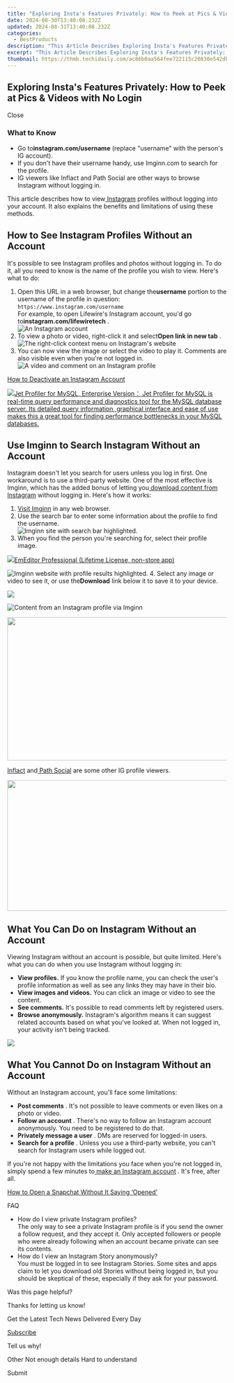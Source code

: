 ```yaml
---
title: "Exploring Insta's Features Privately: How to Peek at Pics & Videos with No Login"
date: 2024-08-30T13:40:08.232Z
updated: 2024-08-31T13:40:08.232Z
categories:
  - BestProducts
description: "This Article Describes Exploring Insta's Features Privately: How to Peek at Pics & Videos with No Login"
excerpt: "This Article Describes Exploring Insta's Features Privately: How to Peek at Pics & Videos with No Login"
thumbnail: https://thmb.techidaily.com/ac86b0aa564fee722115c20830e542db073002bfbdd584be2acd66419238b8a6.png
---
```


## Exploring Insta's Features Privately: How to Peek at Pics & Videos with No Login

Close 

###  What to Know

* Go to**instagram.com/username** (replace "username" with the person's IG account).
* If you don't have their username handy, use Imginn.com to search for the profile.
* IG viewers like Inflact and Path Social are other ways to browse Instagram without logging in.

 This article describes how to view[ Instagram](https://www.lifewire.com/what-is-instagram-3486316) profiles without logging into your account. It also explains the benefits and limitations of using these methods.  

##  How to See Instagram Profiles Without an Account 

 It's possible to see Instagram profiles and photos without logging in. To do it, all you need to know is the name of the profile you wish to view. Here's what to do:  

1. Open this URL in a web browser, but change the**username** portion to the username of the profile in question:  
 `https://www.instagram.com/username`  
 For example, to open Lifewire's Instagram account, you'd go to**instagram.com/lifewiretech** .  
![An Instagram account](https://www.lifewire.com/thmb/yVzinuQl415gQHjjHEefLwL-S9E=/1500x0/filters:no_upscale():max_bytes(150000):strip_icc():format(webp)/instagram-lifewiretech-4a2544ede7964e90b177e17f3f516ba5.png)
2. To view a photo or video, right-click it and select**Open link in new tab** .  
![The right-click context menu on Instagram's website](https://www.lifewire.com/thmb/sBQqrpUjPbkRGvIUvaQ6hZuntZQ=/1500x0/filters:no_upscale():max_bytes(150000):strip_icc():format(webp)/open-link-new-tab-instagram-5807b0a4e301416faade33130d1990ec.png)
3. You can now view the image or select the video to play it. Comments are also visible even when you're not logged in.  
![A video and comment on an Instagram profile](https://www.lifewire.com/thmb/zNeoRoYbhj8f1s9XAm0Q5TqGd3M=/1500x0/filters:no_upscale():max_bytes(150000):strip_icc():format(webp)/instagram-video-431e20f21eef4f349e7d5d9acda24135.png)

[  How to Deactivate an Instagram Account ](https://www.lifewire.com/deactivate-instagram-account-8572140) 

<!-- affiliate ads begin -->
<a href="https://secure.2checkout.com/order/checkout.php?PRODS=4576829&QTY=1&AFFILIATE=108875&CART=1"><img src="https://secure.avangate.com/images/merchant/9e740b84bb48a64dde25061566299467/products/copy_1_jp_box_big.png" border="0">Jet Profiler for MySQL, Enterprise Version： Jet Profiler for MySQL is real-time query performance and diagnostics tool for the MySQL database server. Its detailed query information, graphical interface and ease of use makes this a great tool for finding performance bottlenecks in your MySQL databases. </a>
<!-- affiliate ads end -->
##  Use Imginn to Search Instagram Without an Account 

 Instagram doesn't let you search for users unless you log in first. One workaround is to use a third-party website. One of the most effective is Imginn, which has the added bonus of letting you[ download content from Instagram](https://www.lifewire.com/save-instagram-photos-4125398) without logging in. Here's how it works:  

1. [ Visit Imginn](https://imginn.com/) in any web browser.
2. Use the search bar to enter some information about the profile to find the username.  
![Imginn site with search bar highlighted.](https://www.lifewire.com/thmb/enadDuUQsnb74ccTvzAahBQmdAQ=/1500x0/filters:no_upscale():max_bytes(150000):strip_icc():format(webp)/how-to-view-instagram-without-an-account-52714165-2235f8321fd74dc8b1e449cf2c31d1dc.jpg)
3. When you find the person you're searching for, select their profile image.  
<!-- affiliate ads begin -->
<a href="https://shop.emeditor.com/order/checkout.php?PRODS=4631722&QTY=1&AFFILIATE=108875&CART=1"><img src="https://www.emeditor.com/wp-content/uploads/2023/05/frontpage2-2048x588.webp" border="0">EmEditor Professional (Lifetime License, non-store app)</a>
<!-- affiliate ads end -->
![Imginn website with profile results highlighted.](https://www.lifewire.com/thmb/4DxEUkB8O_UpQb-7V5RxkgrQufM=/1500x0/filters:no_upscale():max_bytes(150000):strip_icc():format(webp)/how-to-view-instagram-without-an-account-52714166-a55476e659f04f4b92a095740a593e3a.jpg)
4. Select any image or video to see it, or use the**Download** link below it to save it to your device.  
<!-- affiliate ads begin -->
<a href="https://shop.manycam.com/order/checkout.php?PRODS=17729331&QTY=1&AFFILIATE=108875&CART=1"><img src="https://secure.avangate.com/images/merchant/8230bea7d54bcdf99cdfe85cb07313d5/mcaffbanner600x500.png" border="0"></a>
<!-- affiliate ads end -->
![Content from an Instagram profile via Imginn](https://www.lifewire.com/thmb/dd9FRydAD4vDUJnTYVtOCkzqjxE=/1500x0/filters:no_upscale():max_bytes(150000):strip_icc():format(webp)/imginn-instagram-account-d6609954e76b4c809f313dca4290a2f6.png)

<!-- affiliate ads begin -->
<a href="https://ursime.pxf.io/c/5597632/2092236/16384" target="_top" id="2092236"><img src="//a.impactradius-go.com/display-ad/16384-2092236" border="0" alt="" width="1920" height="329"/></a><img height="0" width="0" src="https://imp.pxf.io/i/5597632/2092236/16384" style="position:absolute;visibility:hidden;" border="0" />
<!-- affiliate ads end -->
[ Inflact](https://inflact.com/profiles/instagram-viewer/) and[ Path Social](https://www.pathsocial.com/free-instagram-tools/web-viewer-for-instagram/) are some other IG profile viewers.

<!-- affiliate ads begin -->
<a href="https://aofit.pxf.io/c/5597632/1399701/16396" target="_top" id="1399701"><img src="//a.impactradius-go.com/display-ad/16396-1399701" border="0" alt="" width="960" height="300"/></a><img height="0" width="0" src="https://imp.pxf.io/i/5597632/1399701/16396" style="position:absolute;visibility:hidden;" border="0" />
<!-- affiliate ads end -->
##  What You Can Do on Instagram Without an Account 

 Viewing Instagram without an account is possible, but quite limited. Here's what you can do when you use Instagram without logging in:  

* **View profiles.** If you know the profile name, you can check the user's profile information as well as see any links they may have in their bio.
* **View images and videos.** You can click an image or video to see the content.
* **See comments.** It's possible to read comments left by registered users.
* **Browse anonymously.** Instagram's algorithm means it can suggest related accounts based on what you've looked at. When not logged in, your activity isn't being tracked.

<!-- affiliate ads begin -->
<a href="https://shop.incomedia.eu/order/checkout.php?PRODS=14095146&QTY=1&AFFILIATE=108875&CART=1"><img src="https://secure.2checkout.com/images/merchant/8b6cc3ee5ec407721ce3bf5ff4c0f56b/PRO_BUY_728x90-EN.jpg" border="0"></a>
<!-- affiliate ads end -->
##  What You Cannot Do on Instagram Without an Account 

 Without an Instagram account, you'll face some limitations:  

* **Post comments** . It's not possible to leave comments or even likes on a photo or video.
* **Follow an account** . There's no way to follow an Instagram account anonymously. You need to be registered to do that.
* **Privately message a user** . DMs are reserved for logged-in users.
* **Search for a profile** . Unless you use a third-party website, you can't search for Instagram users while logged out.

 If you're not happy with the limitations you face when you're not logged in, simply spend a few minutes to[ make an Instagram account](https://www.lifewire.com/how-to-use-instagram-3485864) . It's free, after all.

[  How to Open a Snapchat Without It Saying ‘Opened’ ](https://www.lifewire.com/how-to-open-a-snapchat-without-it-saying-opened-4693075) 

 FAQ

* How do I view private Instagram profiles?  
 The only way to see a private Instagram profile is if you send the owner a follow request, and they accept it. Only accepted followers or people who were already following when an account became private can see its contents.
* How do I view an Instagram Story anonymously?  
 You must be logged in to see Instagram Stories. Some sites and apps claim to let you download old Stories without being logged in, but you should be skeptical of these, especially if they ask for your password.

Was this page helpful?

Thanks for letting us know!

 Get the Latest Tech News Delivered Every Day

[ Subscribe ](https://www.lifewire.com/#) 

Tell us why!

 Other  Not enough details  Hard to understand 

 Submit 

<ins class="adsbygoogle"
     style="display:block"
     data-ad-format="autorelaxed"
     data-ad-client="ca-pub-7571918770474297"
     data-ad-slot="1223367746"></ins>



<ins class="adsbygoogle"
     style="display:block"
     data-ad-client="ca-pub-7571918770474297"
     data-ad-slot="8358498916"
     data-ad-format="auto"
     data-full-width-responsive="true"></ins>



